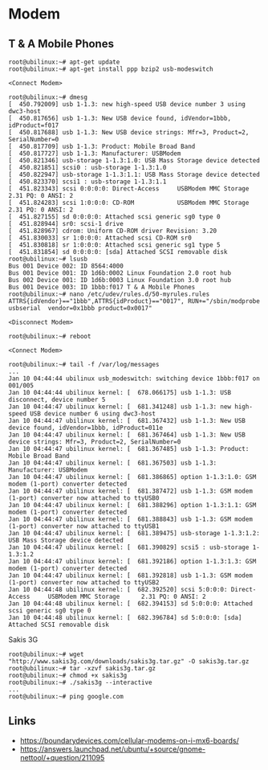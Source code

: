 Modem
==

## T & A Mobile Phones

    root@ubilinux:~# apt-get update
    root@ubilinux:~# apt-get install ppp bzip2 usb-modeswitch
    
    <Connect Modem>
    
    root@ubilinux:~# dmesg
    [  450.792009] usb 1-1.3: new high-speed USB device number 3 using dwc3-host
    [  450.817656] usb 1-1.3: New USB device found, idVendor=1bbb, idProduct=f017
    [  450.817688] usb 1-1.3: New USB device strings: Mfr=3, Product=2, SerialNumber=0
    [  450.817709] usb 1-1.3: Product: Mobile Broad Band
    [  450.817727] usb 1-1.3: Manufacturer: USBModem
    [  450.821346] usb-storage 1-1.3:1.0: USB Mass Storage device detected
    [  450.821851] scsi0 : usb-storage 1-1.3:1.0
    [  450.822947] usb-storage 1-1.3:1.1: USB Mass Storage device detected
    [  450.823370] scsi1 : usb-storage 1-1.3:1.1
    [  451.823343] scsi 0:0:0:0: Direct-Access     USBModem MMC Storage      2.31 PQ: 0 ANSI: 2
    [  451.824283] scsi 1:0:0:0: CD-ROM            USBModem MMC Storage      2.31 PQ: 0 ANSI: 2
    [  451.827155] sd 0:0:0:0: Attached scsi generic sg0 type 0
    [  451.828944] sr0: scsi-1 drive
    [  451.828967] cdrom: Uniform CD-ROM driver Revision: 3.20
    [  451.830033] sr 1:0:0:0: Attached scsi CD-ROM sr0
    [  451.830818] sr 1:0:0:0: Attached scsi generic sg1 type 5
    [  451.831854] sd 0:0:0:0: [sda] Attached SCSI removable disk
    root@ubilinux:~# lsusb
    Bus 001 Device 002: ID 8564:4000  
    Bus 001 Device 001: ID 1d6b:0002 Linux Foundation 2.0 root hub
    Bus 002 Device 001: ID 1d6b:0003 Linux Foundation 3.0 root hub
    Bus 001 Device 003: ID 1bbb:f017 T & A Mobile Phones
    root@ubilinux:~# nano /etc/udev/rules.d/50-myrules.rules
    ATTRS{idVendor}=="1bbb",ATTRS{idProduct}=="0017", RUN+="/sbin/modprobe usbserial  vendor=0x1bbb product=0x0017"
    
    <Disconnect Modem>
    
    root@ubilinux:~# reboot
    
    <Connect Modem>
    
    root@ubilinux:~# tail -f /var/log/messages
    ...
    Jan 10 04:44:44 ubilinux usb_modeswitch: switching device 1bbb:f017 on 001/005
    Jan 10 04:44:44 ubilinux kernel: [  678.066175] usb 1-1.3: USB disconnect, device number 5
    Jan 10 04:44:47 ubilinux kernel: [  681.341248] usb 1-1.3: new high-speed USB device number 6 using dwc3-host
    Jan 10 04:44:47 ubilinux kernel: [  681.367432] usb 1-1.3: New USB device found, idVendor=1bbb, idProduct=011e
    Jan 10 04:44:47 ubilinux kernel: [  681.367464] usb 1-1.3: New USB device strings: Mfr=3, Product=2, SerialNumber=0
    Jan 10 04:44:47 ubilinux kernel: [  681.367485] usb 1-1.3: Product: Mobile Broad Band
    Jan 10 04:44:47 ubilinux kernel: [  681.367503] usb 1-1.3: Manufacturer: USBModem
    Jan 10 04:44:47 ubilinux kernel: [  681.386865] option 1-1.3:1.0: GSM modem (1-port) converter detected
    Jan 10 04:44:47 ubilinux kernel: [  681.387472] usb 1-1.3: GSM modem (1-port) converter now attached to ttyUSB0
    Jan 10 04:44:47 ubilinux kernel: [  681.388296] option 1-1.3:1.1: GSM modem (1-port) converter detected
    Jan 10 04:44:47 ubilinux kernel: [  681.388843] usb 1-1.3: GSM modem (1-port) converter now attached to ttyUSB1
    Jan 10 04:44:47 ubilinux kernel: [  681.389475] usb-storage 1-1.3:1.2: USB Mass Storage device detected
    Jan 10 04:44:47 ubilinux kernel: [  681.390829] scsi5 : usb-storage 1-1.3:1.2
    Jan 10 04:44:47 ubilinux kernel: [  681.392186] option 1-1.3:1.3: GSM modem (1-port) converter detected
    Jan 10 04:44:47 ubilinux kernel: [  681.392818] usb 1-1.3: GSM modem (1-port) converter now attached to ttyUSB2
    Jan 10 04:44:48 ubilinux kernel: [  682.392520] scsi 5:0:0:0: Direct-Access     USBModem MMC Storage      2.31 PQ: 0 ANSI: 2
    Jan 10 04:44:48 ubilinux kernel: [  682.394153] sd 5:0:0:0: Attached scsi generic sg0 type 0
    Jan 10 04:44:48 ubilinux kernel: [  682.396784] sd 5:0:0:0: [sda] Attached SCSI removable disk

Sakis 3G

    root@ubilinux:~# wget "http://www.sakis3g.com/downloads/sakis3g.tar.gz" -O sakis3g.tar.gz
    root@ubilinux:~# tar -xzvf sakis3g.tar.gz
    root@ubilinux:~# chmod +x sakis3g
    root@ubilinux:~# ./sakis3g --interactive
    ...
    root@ubilinux:~# ping google.com

## Links  
    
- https://boundarydevices.com/cellular-modems-on-i-mx6-boards/
- https://answers.launchpad.net/ubuntu/+source/gnome-nettool/+question/211095
